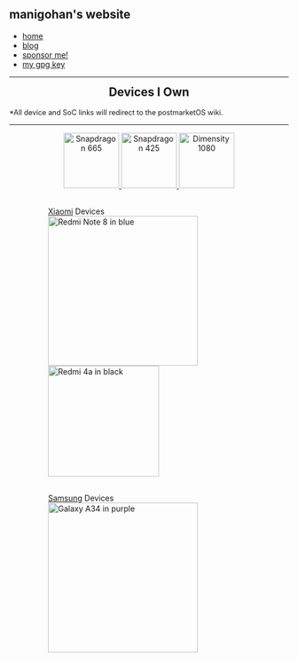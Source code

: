 <!-- All the code here (excluding matcha.css and Inter) are licensed under LGPL-2.1.-->
<link rel="stylesheet" href="https://matcha.mizu.sh/matcha.css">
<link rel="stylesheet" href="style.css">
<link rel="preconnect" href="https://rsms.me/">
<link rel="stylesheet" href="https://rsms.me/inter/inter.css">
<title>manigohan's website</title>
<meta content="manigohan's website" property="og:title" />
<style>
    .box {
        border: 2px solid var(--bg-contrast);     
        padding: 0px;              
        margin: 30px;               
        border-radius: 8px;         
    };
    
    figcaption {
        font-family: Inter Display !important;
    };
</style>


<!-- All the content below are licensed under CC-BY-NC-SA-1.0. -->

## manigohan's website

- [home](/)
- [blog](/blog/)
- [sponsor me!](/liberapay/)
- [my gpg key](/gpg-key-manigohan-at-national-dot-shitposting-dot-agency-2025-07-16.txt)

<hr>

<div style="text-align: center;">
    <h2 style="border-bottom: none; margin-top: 0;">Devices I Own</h2>
</div>

<footer style="font-size: 0.8rem; color: var(--muted);">
    *All device and SoC links will redirect to the postmarketOS wiki.
</footer>

<hr>

<div style="text-align: center;">
    <a href="https://wiki.postmarketos.org/wiki/Qualcomm_Snapdragon_665_(SM6125)">
        <img src="../sm6125.png" alt="Snapdragon 665" height="100"/>
    </a>    
    <a href="https://wiki.postmarketos.org/wiki/Qualcomm_Snapdragon_425/427/430/435_(MSM8917/MSM8920/MSM8937/MSM8940)">
        <img src="../msm8917.png" alt="Snapdragon 425" height="100"/>
    </a>
    <a href="#">
        <img src="../mt6877.png" alt="Dimensity 1080" height="100"/>
    </a>
</div>

<div class="box">
    <figure>
        <figcaption>
            <a href="https://wiki.postmarketos.org/wiki/Category:Xiaomi">Xiaomi</a> Devices
        </figcaption>
        <a href="https://wiki.postmarketos.org/wiki/Xiaomi_Redmi_Note_8_(xiaomi-ginkgo)">
            <img src="../ginkgoblue.png" alt="Redmi Note 8 in blue" height="270"/>
        </a>
        <a href="https://wiki.postmarketos.org/wiki/Xiaomi_Redmi_4A_(xiaomi-rolex)">
            <img src="../rolexblack.png" alt="Redmi 4a in black" height="200"/>
        </a>
    </figure>
</div>


<div class="box">
    <figure>
        <figcaption>
            <a href="https://wiki.postmarketos.org/wiki/Category:Samsung">Samsung</a> Devices
        </figcaption>
        <a href="https://wiki.postmarketos.org/wiki/Samsung_Galaxy_A34_5G_(samsung-a34x)">
            <img src="../a34xpurple.webp" alt="Galaxy A34 in purple" height="270"/>
        </a>
    </figure>
</div>



